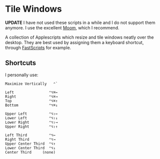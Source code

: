 
# Tile Windows

**UPDATE** I have not used these scripts in a while and I do not support them anymore. I use the excellent [Moom](http://manytricks.com/moom/ "Moom &middot; Many Tricks"), which I recommend.

A collection of Applescripts which resize and tile windows neatly over the desktop. They are best used by assigning them a keyboard shortcut, through [FastScripts](http://www.red-sweater.com/fastscripts/ "FastScripts") for example.

## Shortcuts

I personally use:

	Maximize Vertically   ⌃`
	
	Left                ⌃⌥⌘←
	Right               ⌃⌥⌘→
	Top                 ⌃⌥⌘↑
	Bottom              ⌃⌥⌘↓
	
	Upper Left          ⌃⌥⇧←
	Lower Left          ⌃⌥⇧↓
	Lower Right         ⌃⌥⇧→
	Upper Right         ⌃⌥⇧↑
	
	Left Third          ⌃⌥←
	Right Third         ⌃⌥→
	Upper Center Third  ⌃⌥↑
	Lower Center Third  ⌃⌥↓
	Center Third     (none)
